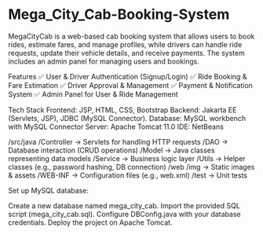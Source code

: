 # Mega_City_Cab-Booking-System
MegaCityCab is a web-based cab booking system that allows users to book rides, estimate fares, and manage profiles, while drivers can handle ride requests, update their vehicle details, and receive payments. The system includes an admin panel for managing users and bookings.

 Features
✅ User & Driver Authentication (Signup/Login)
✅ Ride Booking & Fare Estimation
✅ Driver Approval & Management
✅ Payment & Notification System
✅ Admin Panel for User & Ride Management

Tech Stack
Frontend: JSP, HTML, CSS, Bootstrap
Backend: Jakarta EE (Servlets, JSP), JDBC (MySQL Connector).
Database: MySQL workbench with MySQL Connector
Server: Apache Tomcat 11.0
IDE: NetBeans

/src/java
  /Controller  → Servlets for handling HTTP requests
  /DAO         → Database interaction (CRUD operations)
  /Model       → Java classes representing data models
  /Service     → Business logic layer
  /Utils       → Helper classes (e.g., password hashing, DB connection)
/web
  /img         → Static images & assets
  /WEB-INF     → Configuration files (e.g., web.xml)
/test          → Unit tests

Set up MySQL database:

Create a new database named mega_city_cab.
Import the provided SQL script (mega_city_cab.sql).
Configure DBConfig.java with your database credentials.
Deploy the project on Apache Tomcat.
